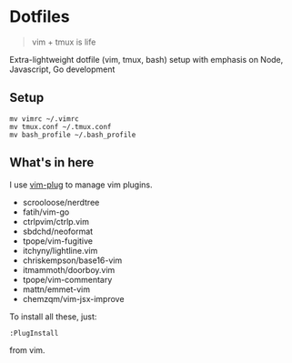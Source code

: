 # Dotfiles
> vim + tmux is life

Extra-lightweight dotfile (vim, tmux, bash) setup with emphasis on Node, Javascript, Go development

## Setup

```
mv vimrc ~/.vimrc
mv tmux.conf ~/.tmux.conf
mv bash_profile ~/.bash_profile
```

## What's in here

I use [vim-plug](https://github.com/junegunn/vim-plug) to manage vim plugins.

- scrooloose/nerdtree
- fatih/vim-go
- ctrlpvim/ctrlp.vim
- sbdchd/neoformat
- tpope/vim-fugitive
- itchyny/lightline.vim
- chriskempson/base16-vim
- itmammoth/doorboy.vim
- tpope/vim-commentary
- mattn/emmet-vim
- chemzqm/vim-jsx-improve

To install all these, just:

```
:PlugInstall
```

from vim.
